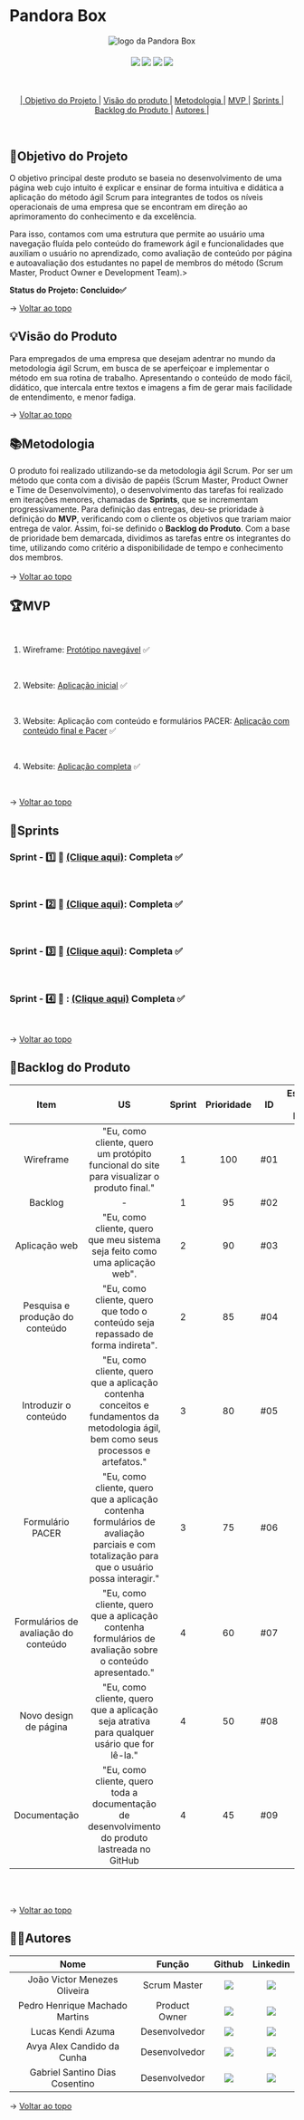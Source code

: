 <span id="topo">

# **Pandora Box**
<p align="center">
      <img src="https://user-images.githubusercontent.com/144742430/269073224-508f46b4-6883-4877-a7f7-75ca07e995be.png" alt="logo da Pandora Box">
<br>
<h4 align="center">
 <a href="https://trello.com/pt-BR?&aceid=&adposition=&adgroup=148159506607&campaign=19269516466&creative=641463051732&device=c&keyword=trello&matchtype=e&network=g&placement=&ds_kids=p74543507295&ds_e=GOOGLE&ds_eid=700000001557344&ds_e1=GOOGLE&gad=1&gclid=CjwKCAjw6IiiBhAOEiwALNqncf7LMdvvHQRYfJqN7Ar6MpY06WXKkjGvjZkDdOoWDNWaCxJubX9smRoCqZoQAvD_BwE&gclsrc=aw.ds" target="_blank"><img src="https://img.shields.io/badge/-Trello-%230077B5?style=for-the-badge&logo=Trello&logoColor=dark-blue" target="_blank"></a>   <a href="https://www.figma.com" target="_blank"><img src="https://img.shields.io/badge/-Figma-%23E4405F?style=for-the-badge&logo=Figma&logoColor=white" target="_blank"></a>  <a href="https://www.python.org/downloads/release/python-370/" target="_blank"><img src="https://img.shields.io/badge/-Python-%2388CE?style=for-the-badge&logo=Python&logoColor=white" target="_blank"></a> <a href="https://code.visualstudio.com" target="_blank"><img src="https://img.shields.io/badge/-Visual Studio Code-%2384CE?style=for-the-badge&logo=Visual Studio Code&logoColor=white" target="_blank"></a> <a href="https://www.docker.com/" target="_blank">
</h4>
<br>
<p align="center">
    |
  <a href ="#objetivo-do-projeto">  Objetivo do Projeto </a>  |     
  <a href ="#visaoproduto"> Visão do produto </a>  |
  <a href ="#metodologia"> Metodologia </a>  |
  <a href ="#mvp"> MVP </a>  |
  <a href ="#sprints"> Sprints </a>  |
  <a href ="#backlog-do-produto"> Backlog do Produto </a>  | 
  <a href ="#autores"> Autores </a>  |
</p>
</br>

<span id="objetivo-do-projeto">

## 📌Objetivo do Projeto

O objetivo principal deste produto se baseia no desenvolvimento de uma página web cujo intuito é explicar e ensinar de forma intuitiva e didática a aplicação do método ágil Scrum para integrantes de todos os níveis operacionais de uma empresa que se encontram em direção ao aprimoramento do conhecimento e da excelência. 

Para isso, contamos com uma estrutura que permite ao usuário uma navegação fluída pelo conteúdo do framework ágil e funcionalidades que auxiliam o usuário no aprendizado, como avaliação de conteúdo por página e autoavaliação dos estudantes no papel de membros do método (Scrum Master, Product Owner e Development Team).>
 
 
**Status do Projeto: Concluido✅**

→ [Voltar ao topo](#topo)
<br> 
  
  <span id="visaoproduto">

## 💡Visão do Produto

Para empregados de uma empresa que desejam adentrar no mundo da metodologia ágil Scrum, em busca de se aperfeiçoar e implementar o método em sua rotina de trabalho. Apresentando o conteúdo de modo fácil, didático, que intercala entre textos e imagens a fim de gerar mais facilidade de entendimento, e menor fadiga.

→ [Voltar ao topo](#topo)
<br>

<span id="metodologia">

## 📚Metodologia

O produto foi realizado utilizando-se da metodologia ágil Scrum. Por ser um método que conta com a divisão de papéis (Scrum Master, Product Owner e Time de Desenvolvimento), o desenvolvimento das tarefas foi realizado em iterações menores, chamadas de **Sprints**, que se incrementam progressivamente. Para definição das entregas, deu-se prioridade à definição do **MVP**, verificando com o cliente os objetivos que trariam maior entrega de valor. Assim, foi-se definido o **Backlog do Produto**.
Com a base de prioridade bem demarcada, dividimos as tarefas entre os integrantes do time, utilizando como critério a disponibilidade de tempo e conhecimento dos membros.
<br>
</br>
→ [Voltar ao topo](#topo)

<span id="mvp">

## 🏆**MVP**

<p align="center">
      
<br>

1. Wireframe: [Protótipo navegável](https://www.figma.com/proto/RxxHy2w3NgI91YmsICoP2y/Untitled?type=design&node-id=0-1&scaling=min-zoom&page-id=0%3A1&starting-point-node-id=1%3A3) ✅

<br> 

2. Website: [Aplicação inicial](https://github.com/jvictoroliv/adsapi1/blob/main/documents/Sprints/Sprint%202/video/website.md) ✅

<br>

3. Website: Aplicação com conteúdo e formulários PACER: [Aplicação com conteúdo final e Pacer](https://github.com/jvictoroliv/adsapi1/blob/main/documents/Sprints/Sprint%203/video/website.md) ✅

<br>

4. Website: [Aplicação completa](https://github.com/jvictoroliv/adsapi1/blob/main/documents/Sprints/Sprint%204/video/website.md)  ✅

<br>

→ [Voltar ao topo](#topo)

<span id="sprints">

## 📅Sprints 

### Sprint - 1️⃣ 🏃 [(Clique aqui)](https://github.com/jvictoroliv/adsapi1/tree/main/documents/Sprints/Sprint%201):  Completa ✅
<br>

### Sprint - 2️⃣ 🏃 [(Clique aqui)](https://github.com/jvictoroliv/adsapi1/tree/main/documents/Sprints/Sprint%202):  Completa ✅
<br>

### Sprint - 3️⃣ 🏃 [(Clique aqui)](https://github.com/jvictoroliv/adsapi1/tree/main/documents/Sprints/Sprint%203):  Completa ✅
<br>

### Sprint - 4️⃣ 🏃 : [(Clique aqui)](https://github.com/jvictoroliv/adsapi1/blob/main/documents/Sprints/Sprint%204/Sprint%204.md) Completa ✅
<br>

→ [Voltar ao topo](#topo)

<span id="backlog-do-produto">

## 🌱Backlog do Produto

| Item                                                      | US | Sprint | Prioridade  | ID | Estimativa de Esforço | Status | Data de Entrega |
|:-------------------------------------------:|:-----------:|:--------:|:-------------:|:----:|:-----:|:---:|:-----:|
| Wireframe   | "Eu, como cliente, quero um protópito funcional do site para visualizar o produto final." | 1      | 100                | #01 | 10h | ✅  |  24/09/2023            |
| Backlog   | -  | 1      | 95                | #02 | 02h | ✅  |  24/09/2023            |    
| Aplicação web   | "Eu, como cliente, quero que meu sistema seja feito como uma aplicação web".   | 2      | 90                | #03 | 20h | ✅  |  15/10/2023            |    
| Pesquisa e produção do conteúdo   | "Eu, como cliente, quero que todo o conteúdo seja repassado de forma indireta".         | 2      | 85                | #04 | 40h | ✅  |  15/10/2023            |    
| Introduzir o conteúdo   | "Eu, como cliente, quero que a aplicação contenha conceitos e fundamentos da metodologia ágil, bem como seus processos e artefatos."                 | 3      | 80                | #05 | 03h | ✅  |  05/11/2023            |    
| Formulário PACER   | "Eu, como cliente, quero que a aplicação contenha formulários de avaliação parciais e com totalização para que o usuário possa interagir."     | 3      | 75                | #06 | 15h | ✅  |  05/11/2023            |    
| Formulários de avaliação do conteúdo   | "Eu, como cliente, quero que a aplicação contenha formulários de avaliação sobre o conteúdo apresentado."      | 4      | 60                | #07 | 10h | ✅  |  26/11/2023            |    
| Novo design de página   | "Eu, como cliente, quero que a aplicação seja atrativa para qualquer usário que for lê-la." | 4      | 50                | #08 | 10h | ✅  |  26/11/2023            |    
| Documentação   | "Eu, como cliente, quero toda a documentação de desenvolvimento do produto lastreada no GitHub | 4      | 45                | #09 | 05h | ✅  |  26/11/2023            |    

<br>
<br>

→ [Voltar ao topo](#topo)

<span id="autores">

## 👨‍💻**Autores** 

|      Nome      |    Função       |                            Github                             |                           Linkedin                           |
| :--------------: | :-----------: | :----------------------------------------------------------: | :----------------------------------------------------------: |
|  João Victor Menezes Oliveira     | Scrum Master  | <a href="https://github.com/jvictoroliv"><img src="https://img.shields.io/badge/GitHub-100000?style=for-the-badge&logo=github&logoColor=white"></a> | <a href="https://www.linkedin.com/in/joão-victor-menezes-88a6b9264/"><img src="https://img.shields.io/badge/LinkedIn-0077B5?style=for-the-badge&logo=linkedin&logoColor=white"></a> |
|  Pedro Henrique Machado Martins    | Product Owner | <a href="https://github.com/PedrooMachado23"><img src="https://img.shields.io/badge/GitHub-100000?style=for-the-badge&logo=github&logoColor=white"></a> | <a href="https://www.linkedin.com/in/pedro-henrique-machado-martins-42786227a/"><img src="https://img.shields.io/badge/LinkedIn-0077B5?style=for-the-badge&logo=linkedin&logoColor=white"></a> |
| Lucas Kendi Azuma | Desenvolvedor | <a href="https://github.com/LucsKendi"><img src="https://img.shields.io/badge/GitHub-100000?style=for-the-badge&logo=github&logoColor=white"></a> | <a href="https://www.linkedin.com/in/lucas-kendi-azuma-70388b10a/"><img src="https://img.shields.io/badge/LinkedIn-0077B5?style=for-the-badge&logo=linkedin&logoColor=white"></a> |
| Avya Alex Candido da Cunha  | Desenvolvedor | <a href="https://github.com/Avyniee"><img src="https://img.shields.io/badge/GitHub-100000?style=for-the-badge&logo=github&logoColor=white"></a> | <a href="https://www.linkedin.com/in/avya-candido-598b5228a/"><img src="https://img.shields.io/badge/LinkedIn-0077B5?style=for-the-badge&logo=linkedin&logoColor=white"></a> |
| Gabriel Santino Dias Cosentino  | Desenvolvedor | <a href="https://github.com/gabrielsdcosentino"><img src="https://img.shields.io/badge/GitHub-100000?style=for-the-badge&logo=github&logoColor=white"></a> | <a href="https://www.linkedin.com/in/gabriel-cosentino-83907728a/"><img src="https://img.shields.io/badge/LinkedIn-0077B5?style=for-the-badge&logo=linkedin&logoColor=white"></a> |

→ [Voltar ao topo](#topo)
